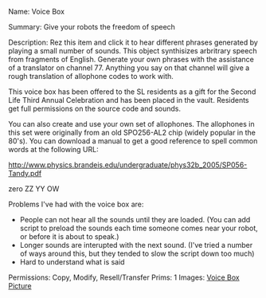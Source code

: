 Name: Voice Box

Summary:
Give your robots the freedom of speech

Description: 
Rez this item and click it to hear different phrases generated by playing a small number of sounds.  This object synthisizes arbritrary speech from fragments of English.  Generate your own phrases with the assistance of a translator on channel 77.  Anything you say on that channel will give a rough translation of allophone codes  to work with.

This voice box has been offered to the SL residents as a gift for the Second Life Third Annual Celebration and has been placed in the vault.  Residents get full permissions on the source code and sounds.

You can also create and use your own set of allophones.  The allophones in this set were originally
from an old SPO256-AL2 chip (widely popular in the 80's).  You can download a manual to get a good reference to spell common words at the following URL:

http://www.physics.brandeis.edu/undergraduate/phys32b_2005/SP056-Tandy.pdf

zero ZZ YY OW

Problems I've had with the voice box are:
- People can not hear all the sounds until they are loaded.
    (You can add script to preload the sounds each time someone comes near your robot, or before it is about to speak.)
- Longer sounds are interupted with the next sound.
    (I've tried a number of ways around this, but they tended to slow the script down too much)
- Hard to understand what is said

Permissions: Copy, Modify, Resell/Transfer
Prims: 1
Images: 
    [Voice Box Picture](../../Assets/Voice%20Box%20Picture.png)
